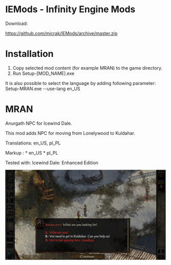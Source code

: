 # IEMods - Infinity Engine Mods

Download:

https://github.com/micrak/IEMods/archive/master.zip

# Installation
1. Copy selected mod content (for example MRAN) to the game directory.
2. Run Setup-[MOD_NAME].exe

It is also possible to select the language by adding following parameter:
Setup-MRAN.exe --use-lang en_US

# MRAN 
Anurgath NPC for Icewind Dale.

This mod adds NPC for moving from Lonelywood to Kuldahar. 

Translations:
en_US,
pl_PL

 Markup : * en_US
          * pl_PL

Tested with:
Icewind Dale: Enhanced Edition

![Alt text](/MRAN/MRAN/Screen.jpg?raw=true "Screenshot")

